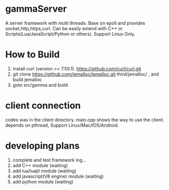 # gammaServer
A server framework with multi threads. Base on epoll and provides socket,http,https,curl. Can be easily extend with C++ or Scripts(Lua/JavaScript/Python or others). Support Linux Only.

# How to Build
1) install curl (version >= 7.50.1). https://github.com/curl/curl.git 
2) git clone https://github.com/jemalloc/jemalloc.git third/jemalloc/ , and build jemalloc
3) goto src/gamma and build

# client connection
codes was in the client directory. main.cpp shows the way to use the client. 
depends on pthread, Support Linux/Mac/IOS/Android.

# developing plans
1) complete and test framework ing...
2) add C++ module (waiting)
3) add lua/luajit module (waiting)
4) add javascript(V8 engine) module (waiting)
5) add python module (waiting)

